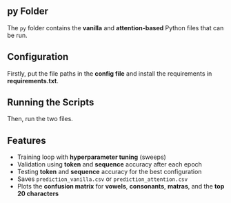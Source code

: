 ## **py Folder**
The `py` folder contains the **vanilla** and **attention-based** Python files that can be run.

## **Configuration**
Firstly, put the file paths in the **config file** and install the requirements in **requirements.txt**.

## **Running the Scripts**
Then, run the two files.

## **Features**
- Training loop with **hyperparameter tuning** (sweeps)  
- Validation using **token** and **sequence** accuracy after each epoch  
- Testing **token** and **sequence** accuracy for the best configuration  
- Saves `prediction_vanilla.csv` or `prediction_attention.csv`  
- Plots the **confusion matrix** for **vowels**, **consonants**, **matras**, and the **top 20 characters**
